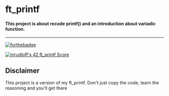 # ft_printf

#### This project is about recode printf() and an introduction about variadic function. 
---
[![forthebadge](https://forthebadge.com/images/badges/made-with-c.svg)](https://forthebadge.com)

[![mrudloff's 42 ft_printf Score](https://badge42.vercel.app/api/v2/cl9bm96ei00150gk2yxwks274/project/2834834)](https://github.com/JaeSeoKim/badge42)

## Disclaimer
This project is a version of my ft_printf. Don't just copy the code, learn the reasoning and you'll get there